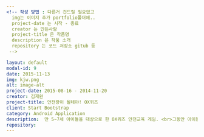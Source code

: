 ```yaml
---
<!-- 작성 방법 : 다른거 건드릴 필요없고
  img는 이미지 추가 portfolio폴더에..
  project-date 는 시작 - 종료
  creator 는 만든사람
  project-title 은 작품명
  description 은 작품 소개
  repository 는 코드 저장소 gitub 등
 -->

layout: default
modal-id: 9
date: 2015-11-13
img: kjw.png
alt: image-alt
project-date: 2015-08-16 - 2014-11-20
creator: 김재완
project-title: 안전왕이 될테야! OX퀴즈
client: Start Bootstrap
category: Android Application
description:  만 5~7세 아이들을 대상으로 한 OX퀴즈 안전교육 게임. <br>그동안 아이들이 받아온 안전교육을 게임을 통해 복습해볼 수 있도록 하는 것이 이 어플리케이션의 주목적이다.
repository:
---
```

